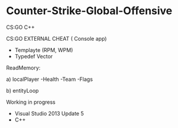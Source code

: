 # Counter-Strike-Global-Offensive
CS:GO C++

CS:GO EXTERNAL CHEAT ( Console app)

* Templayte (RPM, WPM)
* Typedef Vector


ReadMemory:

a) localPlayer
-Health
-Team
-Flags

b) entityLoop



Working in progress

* Visual Studio 2013 Update 5
* C++
